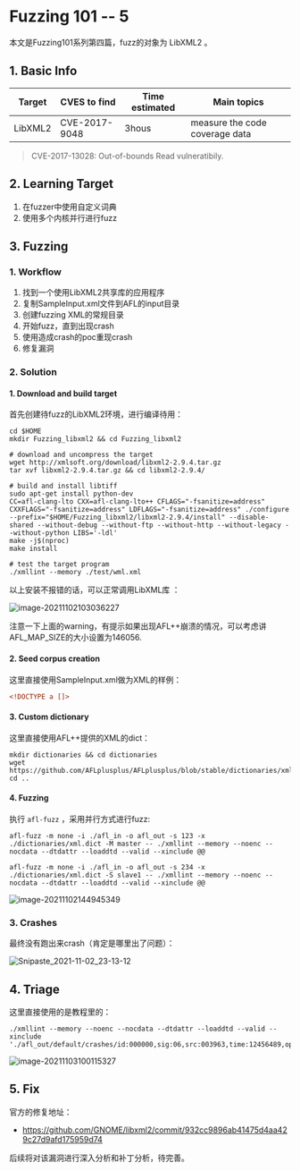# 

# Fuzzing 101 -- 5


本文是Fuzzing101系列第四篇，fuzz的对象为 LibXML2 。

<!--more-->

## 1. Basic Info

| Target  | CVES to find  | Time estimated | Main topics                    |
| ------- | ------------- | -------------- | ------------------------------ |
| LibXML2 | CVE-2017-9048 | 3hous          | measure the code coverage data |

> CVE-2017-13028: Out-of-bounds Read vulneratibily.

## 2. Learning Target

1. 在fuzzer中使用自定义词典
2. 使用多个内核并行进行fuzz

## 3. Fuzzing

### 1. Workflow

1. 找到一个使用LibXML2共享库的应用程序
2. 复制SampleInput.xml文件到AFL的input目录
3. 创建fuzzing XML的常规目录
4. 开始fuzz，直到出现crash
5. 使用造成crash的poc重现crash
6. 修复漏洞

### 2. Solution

#### 1. Download and build target

首先创建待fuzz的LibXML2环境，进行编译待用：

```SHELL
cd $HOME
mkdir Fuzzing_libxml2 && cd Fuzzing_libxml2

# download and uncompress the target
wget http://xmlsoft.org/download/libxml2-2.9.4.tar.gz
tar xvf libxml2-2.9.4.tar.gz && cd libxml2-2.9.4/

# build and install libtiff
sudo apt-get install python-dev
CC=afl-clang-lto CXX=afl-clang-lto++ CFLAGS="-fsanitize=address" CXXFLAGS="-fsanitize=address" LDFLAGS="-fsanitize=address" ./configure --prefix="$HOME/Fuzzing_libxml2/libxml2-2.9.4/install" --disable-shared --without-debug --without-ftp --without-http --without-legacy --without-python LIBS='-ldl'
make -j$(nproc)
make install

# test the target program
./xmllint --memory ./test/wml.xml
```

以上安装不报错的话，可以正常调用LibXML库 ：

![image-20211102103036227](https://cdn.jsdelivr.net/gh/AlexsanderShaw/BlogImages@main/img/vuln/shebei20211102103041.png)

注意一下上面的warning，有提示如果出现AFL++崩溃的情况，可以考虑讲AFL_MAP_SIZE的大小设置为146056.

#### 2. Seed corpus creation

这里直接使用SampleInput.xml做为XML的样例：

```xml
<!DOCTYPE a []>
```

#### 3. Custom dictionary

这里直接使用AFL++提供的XML的dict：

```shell
mkdir dictionaries && cd dictionaries
wget https://github.com/AFLplusplus/AFLplusplus/blob/stable/dictionaries/xml.dict
cd ..
```

#### 4. Fuzzing

执行 `afl-fuzz` ，采用并行方式进行fuzz:

```shell
afl-fuzz -m none -i ./afl_in -o afl_out -s 123 -x ./dictionaries/xml.dict -M master -- ./xmllint --memory --noenc --nocdata --dtdattr --loaddtd --valid --xinclude @@

afl-fuzz -m none -i ./afl_in -o afl_out -s 234 -x ./dictionaries/xml.dict -S slave1 -- ./xmllint --memory --noenc --nocdata --dtdattr --loaddtd --valid --xinclude @@
```

![image-20211102144945349](https://cdn.jsdelivr.net/gh/AlexsanderShaw/BlogImages@main/img/vuln/shebei20211102144945.png)

### 3. Crashes

最终没有跑出来crash（肯定是哪里出了问题）：

![Snipaste_2021-11-02_23-13-12](https://cdn.jsdelivr.net/gh/AlexsanderShaw/BlogImages@main/img/vuln/shebei20211103091624.jpeg)

## 4. Triage

这里直接使用的是教程里的：

```shell
./xmllint --memory --noenc --nocdata --dtdattr --loaddtd --valid --xinclude './afl_out/default/crashes/id:000000,sig:06,src:003963,time:12456489,op:havoc,rep:4'
```

![image-20211103100115327](https://cdn.jsdelivr.net/gh/AlexsanderShaw/BlogImages@main/img/vuln/shebei20211103100115.png)

## 5. Fix

官方的修复地址：

- https://github.com/GNOME/libxml2/commit/932cc9896ab41475d4aa429c27d9afd175959d74

后续将对该漏洞进行深入分析和补丁分析，待完善。


